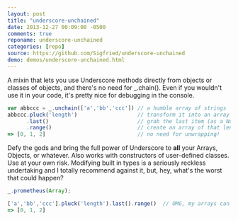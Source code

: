 ```yaml
---
layout: post
title: "underscore-unchained"
date: 2013-12-27 00:09:00 -0500
comments: true
reponame: underscore-unchained
categories: [repo]
source: https://github.com/Sigfried/underscore-unchained
demo: demos/underscore-unchained.html
---
```



A mixin that lets you use Underscore methods directly from objects or
classes of objects, and there's no need for _.chain(). Even if you
wouldn't use it in your code, it's pretty nice for debugging in the
console.

``` javascript Unchain an array and it's ready to go
var abbccc = _.unchain(['a','bb','ccc']) // a humble array of strings
abbccc.pluck('length')                   // transform it into an array of numbers: [1,2,3]
      .last()                            // grab the last item (as a Number object)
      .range()                           // create an array of that length
=> [0, 1, 2]                             // no need for unwrapping!
```

<!-- more -->

Defy the gods and bring the full power of Underscore to __all__ your
Arrays, Objects, or whatever.  Also works with constructors of
user-defined classes. Use at your own risk.  Modifying built in types is
a seriously reckless undertaking and I totally recommend against it,
but, hey, what's the worst that could happen?

``` javascript
_.prometheus(Array);

['a','bb','ccc'].pluck('length').last().range()  // OMG, my arrays can do anything!
=> [0, 1, 2]
```


